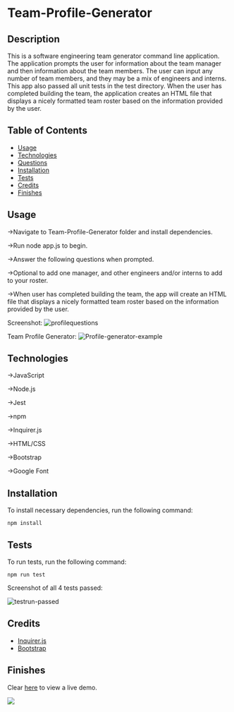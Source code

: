 # Team-Profile-Generator

## Description 

This is a software engineering team generator command line application. The application prompts the user for information about the team manager and then information about the team members. The user can input any number of team members, and they may be a mix of engineers and interns. This app also passed all unit tests in the test directory. When the user has completed building the team, the application creates an HTML file that displays a nicely formatted team roster based on the information provided by the user.

## Table of Contents
* [Usage](#usage)
* [Technologies](#technologies)
* [Questions](#questions)
* [Installation](#Installation)
* [Tests](#Tests)
* [Credits](#Credits)
* [Finishes](#finishes)

## Usage

&rightarrow;Navigate to Team-Profile-Generator folder and install dependencies.

&rightarrow;Run node app.js to begin.

&rightarrow;Answer the following questions when prompted.

&rightarrow;Optional to add one manager, and other engineers and/or interns to add to your roster.

&rightarrow;When user has completed building the team, the app will create an HTML file that displays a nicely formatted team roster based on the information provided by the user.

Screenshot: ![profilequestions](https://user-images.githubusercontent.com/70370805/101961095-d991c980-3bbd-11eb-927e-62978b08acc2.jpg)

Team Profile Generator: ![Profile-generator-example](https://user-images.githubusercontent.com/70370805/101961249-2aa1bd80-3bbe-11eb-83d2-9e83a4ee8f7a.png)

## Technologies

&rightarrow;JavaScript

&rightarrow;Node.js

&rightarrow;Jest

&rightarrow;npm

&rightarrow;Inquirer.js

&rightarrow;HTML/CSS

&rightarrow;Bootstrap

&rightarrow;Google Font

## Installation
To install necessary dependencies, run the following command: 
``` 
npm install 
``` 

## Tests
To run tests, run the following command: 
``` 
npm run test 
```

Screenshot of all 4 tests passed:

![testrun-passed](https://user-images.githubusercontent.com/70370805/101961698-1b6f3f80-3bbf-11eb-88df-be64e880a7fc.jpg)

## Credits
* [Inquirer.js](https://www.npmjs.com/package/inquirer)
* [Bootstrap](https://getbootstrap.com/docs/4.1/getting-started/introduction/)

## Finishes
Clear [here](https://drive.google.com/file/d/1Jbrfq6vBOy8xpfAkQus-CXFzRJsw_2lB/view?usp=sharing) to view a live demo. 

![](https://media.giphy.com/media/117yVNc5fJvZfnsjl0/giphy.gif)

